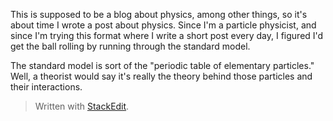This is supposed to be a blog about physics, among other things, so it's about time I wrote a post about physics. Since I'm a particle physicist, and since I'm trying this format where I write a short post every day, I figured I'd get the ball rolling by running through the standard model.

The standard model is sort of the "periodic table of elementary particles." Well, a theorist would say it's really the theory behind those particles and their interactions.


> Written with [StackEdit](https://stackedit.io/).
<!--stackedit_data:
eyJoaXN0b3J5IjpbLTIxMTI1NDM0ODEsNjE1OTk2MDI5XX0=
-->